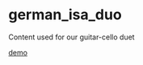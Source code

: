 # german_isa_duo
Content used for our guitar-cello duet

[demo](http://isabellema.free.fr/dev/german_isa_duo/paroles_german_fetemusique.html)
